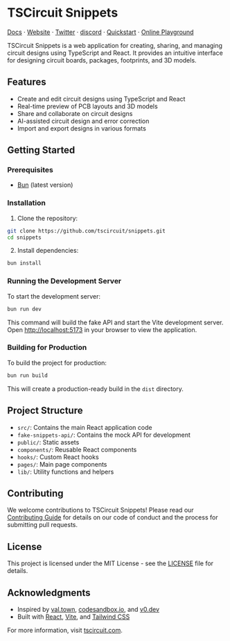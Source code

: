 # TSCircuit Snippets

[Docs](https://docs.tscircuit.com) &middot; [Website](https://tscircuit.com) &middot; [Twitter](https://x.com/tscircuit) &middot; [discord](https://tscircuit.com/community/join-redirect) &middot; [Quickstart](https://docs.tscircuit.com/quickstart) &middot; [Online Playground](https://tscircuit.com/playground)

TSCircuit Snippets is a web application for creating, sharing, and managing circuit designs using TypeScript and React. It provides an intuitive interface for designing circuit boards, packages, footprints, and 3D models.

## Features

- Create and edit circuit designs using TypeScript and React
- Real-time preview of PCB layouts and 3D models
- Share and collaborate on circuit designs
- AI-assisted circuit design and error correction
- Import and export designs in various formats

## Getting Started

### Prerequisites

- [Bun](https://bun.sh/) (latest version)

### Installation

1. Clone the repository:

```bash
git clone https://github.com/tscircuit/snippets.git
cd snippets
```

2. Install dependencies:

```bash
bun install
```

### Running the Development Server

To start the development server:

```bash
bun run dev
```

This command will build the fake API and start the Vite development server. Open [http://localhost:5173](http://localhost:5173) in your browser to view the application.

### Building for Production

To build the project for production:

```bash
bun run build
```

This will create a production-ready build in the `dist` directory.

## Project Structure

- `src/`: Contains the main React application code
- `fake-snippets-api/`: Contains the mock API for development
- `public/`: Static assets
- `components/`: Reusable React components
- `hooks/`: Custom React hooks
- `pages/`: Main page components
- `lib/`: Utility functions and helpers

## Contributing

We welcome contributions to TSCircuit Snippets! Please read our [Contributing Guide](CONTRIBUTING.md) for details on our code of conduct and the process for submitting pull requests.

## License

This project is licensed under the MIT License - see the [LICENSE](LICENSE) file for details.

## Acknowledgments

- Inspired by [val.town](https://val.town), [codesandbox.io](https://codesandbox.io/), and [v0.dev](https://v0.dev)
- Built with [React](https://reactjs.org/), [Vite](https://vitejs.dev/), and [Tailwind CSS](https://tailwindcss.com/)

For more information, visit [tscircuit.com](https://tscircuit.com).
